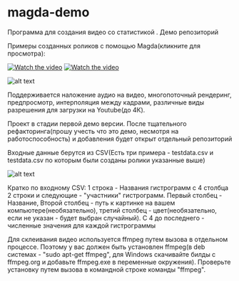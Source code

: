 # magda-demo
Программа для создания видео со статистикой . Демо репозиторий

Примеры созданных роликов с помощью Magda(кликните для просмотра):
 
 [![Watch the video](https://img.youtube.com/vi/D4MfHUTKDxI/hqdefault.jpg)](https://youtu.be/D4MfHUTKDxI)
  [![Watch the video](https://img.youtube.com/vi/Onb7id5-Mag/hqdefault.jpg)](https://youtu.be/Onb7id5-Mag )





![alt text](https://sun9-45.userapi.com/7omIVz4yuZ-IsN4Bu6r5rsBZYKm0rKJZaP3rzg/IvTqR7CKaeA.jpg)



 

Поддерживается наложение аудио на видео, многопоточный рендеринг, предпросмотр, интерполяция между кадрами, различные виды разрешения для загрузки на Youtube(до 4К).

Проект в стадии первой демо версии. После тщательного рефакторинга(прошу учесть что это демо, несмотря на работоспособность) и добавления будет открыт отдельный репозиторий

Входные данные берутся из CSV(Есть три примера -  testdata.csv и testdata.csv по которым были созданы ролики указанные выше)


![alt text](https://sun9-42.userapi.com/QtXU_TVM34xMVz46EqPq9IT0ofnYV115m-wqzw/PEAyt1wWazg.jpg)


Кратко по входному CSV:
1 строка - Названия гистрограмм с 4 столбца
2 строки и следующие - "участники" гистрограмм. Первый столбец - Название, Второй столбец - путь к картинке на вашем компьютере(необязательно), третий столбец - цвет(необязательно, если не указан - будет выбран случайный). С 4 до последнего - численные значения для каждой гистрограммы

Для склеивания видео используется ffmpeg путем вызова в отдельном процессе. Поэтому у вас должен быть установлен ffmpeg(в deb системах - "sudo apt-get ffmpeg", для Windows скачивайте билды с ffmpeg.org и добавьте ffmpeg.exe в переменные окружения). Проверьте установку путем вызова в командной строке команды "ffmpeg".
